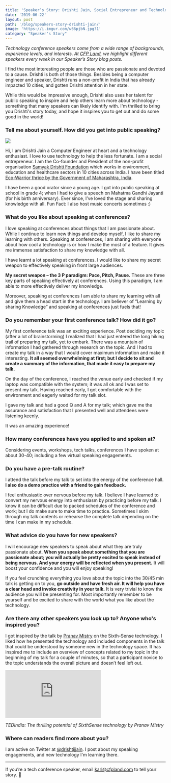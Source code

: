 ```yaml
---
title: 'Speaker’s Story: Drishti Jain, Social Entrepreneur and Technology Enthusiast'
date: '2019-06-22'
layout: post
path: '/blog/speakers-story-drishti-jain/'
image: 'https://i.imgur.com/w36pjbN.jpg?1'
category: "Speaker's Story"
---
```


_Technology conference speakers come from a wide range of backgrounds,
experience levels, and interests. At [CFP Land](https://www.cfpland.com/), we
highlight different speakers every week in our Speaker’s Story blog posts._

I find the most interesting people are those who are passionate and devoted to a cause. Drishti is both of those things. Besides being a computer engineer and speaker, Drishti runs a non-profit in India that has already impacted 10 cities, and gotten Drishti attention in her state.

While this would be impressive enough, Drishti also uses her talent for public speaking to inspire and help others learn more about technology - something that many speakers can likely identify with. I'm thrilled to bring you Drishti's story today, and hope it inspires you to get out and do some good in the world!

<!--more-->

### Tell me about yourself. How did you get into public speaking?

<img src="https://i.imgur.com/w36pjbN.jpg?1" class="left" />

Hi, I am Drishti Jain a Computer Engineer at heart and a technology enthusiast. I love to use technology to help the less fortunate. I am a social entrepreneur. I am the Co-founder and President of the non-profit organisation [Samyak Drishti Foundation](https://www.facebook.com/samyakdrishtifoundation) which works in environment, education and healthcare sectors in 10 cities across India. I have been titled [Eco-Warrior thrice by the Government of Maharashtra, India](https://www.instagram.com/theoptimistcitizen/p/BdT0mVJnMhU/).

I have been a good orator since a young age. I got into public speaking at school in grade 4; when I had to give a speech on Mahatma Gandhi Jayanti (for his birth anniversary). Ever since, I’ve loved the stage and sharing knowledge with all. Fun Fact: I also host music concerts sometimes :)

### What do you like about speaking at conferences?

I love speaking at conferences about things that I am passionate about. While I continue to learn new things and develop myself, I like to share my learning with others. Speaking at conferences, I am sharing with everyone about how cool a technology is or how I make the most of a feature. It gives me immense satisfaction to share my knowledge with all.

I have learnt a lot speaking at conferences. I would like to share my secret weapon to effectively speaking in front large audiences.

**My secret weapon – the 3 P paradigm: Pace, Pitch, Pause.** These are three key parts of speaking effectively at conferences. Using this paradigm, I am able to more effectively deliver my knowledge.

Moreover, speaking at conferences I am able to share my learning with all and give them a head start in the technology. I am believer of “Learning by sharing Knowledge” and speaking at conferences just fuels that!

### Do you remember your first conference talk? How did it go?

My first conference talk was an exciting experience. Post deciding my topic (after a lot of brainstorming) I realized that I had just entered the long hiking trail of preparing my talk, yet to embark. There was a mountain of information I had gathered through research on the topic. And I had to create my talk in a way that I would cover maximum information and make it interesting. **It all seemed overwhelming at first; but I decide to sit and create a summary of the information, that made it easy to prepare my talk.**

On the day of the conference, I reached the venue early and checked if my laptop was compatible with the system; it was all ok and I was set to present my talk. Having reached early, I got comfortable with the environment and eagerly waited for my talk slot.

I gave my talk and had a good Q and A for my talk; which gave me the assurance and satisfaction that I presented well and attendees were listening keenly.

It was an amazing experience!

### How many conferences have you applied to and spoken at?

Considering events, workshops, tech talks, conferences I have spoken at about 30-40; including a few virtual speaking engagements.

### Do you have a pre-talk routine?

I attend the talk before my talk to set into the energy of the conference hall. **I also do a demo practice with a friend to gain feedback.**

I feel enthusiastic over nervous before my talk. I believe I have learned to convert my nervous energy into enthusiasm by practicing before my talk. I know it can be difficult due to packed schedules of the conference and work; but I do make sure to make time to practice. Sometimes I skim through my talk contents or rehearse the complete talk depending on the time I can make in my schedule.

### What advice do you have for new speakers?

I will encourage new speakers to speak about what they are truly passionate about. **When you speak about something that you are passionate about; you will actually be pretty excited to speak instead of being nervous. And your energy will be reflected when you present.** It will boost your confidence and you will enjoy speaking!

If you feel crunching everything you love about the topic into the 30/45 min talk is getting on to you, **go outside and have fresh air. It will help you have a clear head and invoke creativity in your talk.** It is very trivial to know the audience you will be presenting for. Most importantly remember to be yourself and be excited to share with the world what you like about the technology.

### Are there any other speakers you look up to? Anyone who's inspired you?

I got inspired by the talk by [Pranav Mistry](https://twitter.com/pranavmistry) on the Sixth-Sense technology. I liked how he presented the technology and included components in the talk that could be understood by someone new in the technology space. It has inspired me to include an overview of concepts related to my topic in the beginning of my talk for a couple of minutes, so that a participant novice to the topic understands the overall picture and doesn’t feel left out.

<div class='embed-container'><iframe src='https://www.youtube.com/embed/YrtANPtnhyg' frameborder='0' allowfullscreen></iframe></div>

_TEDIndia: The thrilling potential of SixthSense technology by Pranav Mistry_

### Where can readers find more about you?

I am active on Twitter at [@drishtijjain](https://twitter.com/drishtijjain). I post about my speaking engagements, and new technology I'm learning there.

---

If you’re a tech conference speaker, email [karl@cfpland.com](mailto:karl@cfpland.com) to tell your story. 💌
